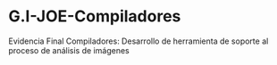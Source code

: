 # G.I-JOE-Compiladores
Evidencia Final Compiladores: Desarrollo de herramienta de soporte al proceso de análisis de imágenes
